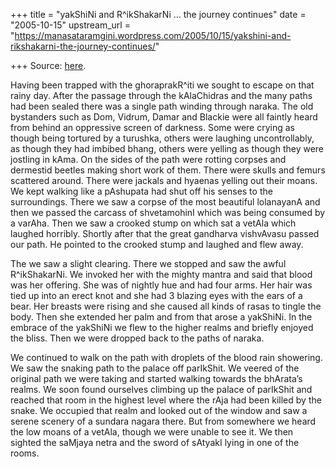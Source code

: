 +++
title = "yakShiNi and R^ikShakarNi … the journey continues"
date = "2005-10-15"
upstream_url = "https://manasataramgini.wordpress.com/2005/10/15/yakshini-and-rikshakarni-the-journey-continues/"

+++
Source: [here](https://manasataramgini.wordpress.com/2005/10/15/yakshini-and-rikshakarni-the-journey-continues/).

Having been trapped with the ghoraprakR^iti we sought to escape on that rainy day. After the passage through the kAlaChidras and the many paths had been sealed there was a single path winding through naraka. The old bystanders such as Dom, Vidrum, Damar and Blackie were all faintly heard from behind an oppressive screen of darkness. Some were crying as though being tortured by a turushka, others were laughing uncontrollably, as though they had imbibed bhang, others were yelling as though they were jostling in kAma. On the sides of the path were rotting corpses and dermestid beetles making short work of them. There were skulls and femurs scattered around. There were jackals and hyaenas yelling out their moans. We kept walking like a pAshupata had shut off his senses to the surroundings. There we saw a corpse of the most beautiful lolanayanA and then we passed the carcass of shvetamohinI which was being consumed by a varAha. Then we saw a crooked stump on which sat a vetAla which laughed horribly. Shortly after that the great gandharva vishvAvasu passed our path. He pointed to the crooked stump and laughed and flew away.

The we saw a slight clearing. There we stopped and saw the awful R^ikShakarNi. We invoked her with the mighty mantra and said that blood was her offering. She was of nightly hue and had four arms. Her hair was tied up into an erect knot and she had 3 blazing eyes with the ears of a bear. Her breasts were rising and she caused all kinds of rasas to tingle the body. Then she extended her palm and from that arose a yakShiNi. In the embrace of the yakShiNi we flew to the higher realms and briefly enjoyed the bliss. Then we were dropped back to the paths of naraka.

We continued to walk on the path with droplets of the blood rain showering. We saw the snaking path to the palace off parIkShit. We veered of the original path we were taking and started walking towards the bhArata’s realms. We soon found ourselves climbing up the palace of parIkShit and reached that room in the highest level where the rAja had been killed by the snake. We occupied that realm and looked out of the window and saw a serene scenery of a sundara nagara there. But from somewhere we heard the low moans of a vetAla, though we were unable to see it. We then sighted the saMjaya netra and the sword of sAtyakI lying in one of the rooms.

